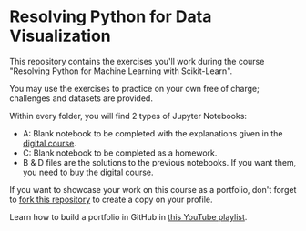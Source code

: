 # Resolving Python for Data Visualization

This repository contains the exercises you'll work during the course "Resolving Python for Machine Learning with Scikit-Learn".

You may use the exercises to practice on your own free of charge; challenges and datasets are provided.

Within every folder, you will find 2 types of Jupyter Notebooks:

- A: Blank notebook to be completed with the explanations given in the [digital course](https://resolvingpython.gumroad.com/l/machine-learning).
- C: Blank notebook to be completed as a homework.
- B & D files are the solutions to the previous notebooks. If you want them, you need to buy the digital course.

If you want to showcase your work on this course as a portfolio, don't forget to [fork this repository](https://github.com/jsulopzs/course-resolving-python-data-visualization/fork) to create a copy on your profile.

Learn how to build a portfolio in GitHub in [this YouTube playlist](https://youtube.com/playlist?list=PL8HtbO24Pl3ilN5mj7w1vnq5tPvBeWk7f).